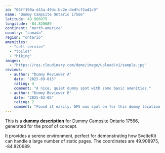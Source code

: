 ```yaml
---
id: "06ff199a-d43a-49dc-bc2e-dedfcf3ad1c9"
name: "Dummy Campsite Ontario 17566"
latitude: 49.908975
longitude: -84.820689
continent: "north-america"
country: "canada"
region: "ontario"
amenities:
  - "cell-service"
  - "toilet"
  - "hiking"
images:
  - "https://res.cloudinary.com/demo/image/upload/v1/sample.jpg"
reviews:
  - author: "Dummy Reviewer A"
    date: "2025-09-015"
    rating: 4
    comment: "A nice, quiet dummy spot with some basic amenities."
  - author: "Dummy Reviewer B"
    date: "2025-02-05"
    rating: 2
    comment: "Found it easily. GPS was spot on for this dummy location."
---
```


This is a **dummy description** for Dummy Campsite Ontario 17566, generated for the proof of concept.

It provides a serene environment, perfect for demonstrating how SvelteKit can handle a large number of static pages. The coordinates are 49.908975, -84.820689.
